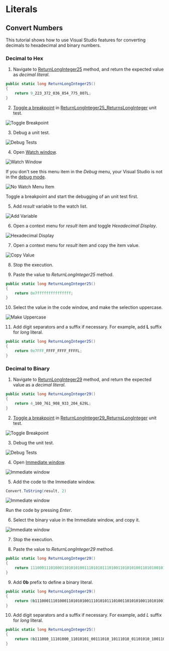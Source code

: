 # Literals

## Convert Numbers

This tutorial shows how to use Visual Studio features for converting decimals to hexadecimal and binary numbers.


### Decimal to Hex

1. Navigate to [ReturnLongInteger25](Integers/LongIntegers.cs#L31) method, and return the expected value as _decimal literal_.

```cs
public static long ReturnLongInteger25()
{
    return 9_223_372_036_854_775_807L;
}
```

2. [Toggle a breakpoint](https://docs.microsoft.com/en-us/visualstudio/debugger/using-breakpoints) in [ReturnLongInteger25_ReturnsLongInteger](Integers.Tests/LongIntegersTests.cs#L53) unit test.

![Toggle Breakpoint](images/convert-to-hex-1.png)

3. Debug a unit test.

![Debug Tests](images/convert-to-hex-2.png)

4. Open [Watch window](https://docs.microsoft.com/en-us/visualstudio/debugger/watch-and-quickwatch-windows).

![Watch Window](images/convert-to-hex-3.png)

If you don't see this menu item in the _Debug_ menu, your Visual Studio is not in the [debug mode](https://docs.microsoft.com/en-us/visualstudio/debugger).

![No Watch Menu Item](images/convert-to-hex-3-no-watch-menu.png)

Toggle a breakpoint and start the debugging of an unit test first.

5. Add _result_ variable to the watch list.

![Add Variable](images/convert-to-hex-4.png)

6. Open a context menu for _result_ item and toggle _Hexadecimal Display_.

![Hexadecimal Display](images/convert-to-hex-5.png)

7. Open a context menu for _result_ item and copy the item value.

![Copy Value](images/convert-to-hex-6.png)

8. Stop the execution.

9. Paste the value to _ReturnLongInteger25_ method.

```cs
public static long ReturnLongInteger25()
{
    return 0x7fffffffffffffff;
}
```

10. Select the value in the code window, and make the selection uppercase.

![Make Uppercase](images/convert-to-hex-7.png)

11. Add digit separators and a suffix if necessary. For example, add **L** suffix for _long_ literal.

```cs
public static long ReturnLongInteger25()
{
    return 0x7FFF_FFFF_FFFF_FFFFL;
}
```


### Decimal to Binary

1. Navigate to [ReturnLongInteger29](Integers/LongIntegers.cs#L55) method, and return the expected value as a _decimal literal_.

```cs
public static long ReturnLongInteger29()
{
    return 4_100_761_908_933_204_629L;
}
```

2. [Toggle a breakpoint](https://docs.microsoft.com/en-us/visualstudio/debugger/using-breakpoints) in [ReturnLongInteger29_ReturnsLongInteger](Integers.Tests/LongIntegersTests.cs#L93) unit test.

![Toggle Breakpoint](images/convert-to-binary-1.png)

3. Debug the unit test.

![Debug Tests](images/convert-to-binary-2.png)

4. Open [Immediate window](https://docs.microsoft.com/en-us/visualstudio/ide/reference/immediate-window).

![Immediate window](images/convert-to-binary-3.png)

5. Add the code to the Immediate window. 

```cs
Convert.ToString(result, 2)
```

![Immediate window](images/convert-to-binary-4.png)

Run the code by pressing _Enter_.

6. Select the binary value in the Immediate window, and copy it.

![Immediate window](images/convert-to-binary-5.png)

7. Stop the execution.

8. Paste the value to _ReturnLongInteger29_ method.

```cs
public static long ReturnLongInteger29()
{
    return 11100011101000110101010011101010111010011010101001101010010101;
}
```

9. Add **0b** prefix to define a binary literal.

```cs
public static long ReturnLongInteger29()
{
    return 0b11100011101000110101010011101010111010011010101001101010010101;
}
```

10. Add digit separators and a suffix if necessary. For example, add *L* suffix for _long_ literal.

```cs
public static long ReturnLongInteger25()
{
    return 0b111000_11101000_11010101_00111010_10111010_01101010_10011010_10010101L;
}
```

